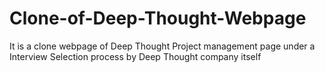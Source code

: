 # Clone-of-Deep-Thought-Webpage
It is a clone webpage of Deep Thought Project management page under a Interview Selection process by Deep Thought company itself
